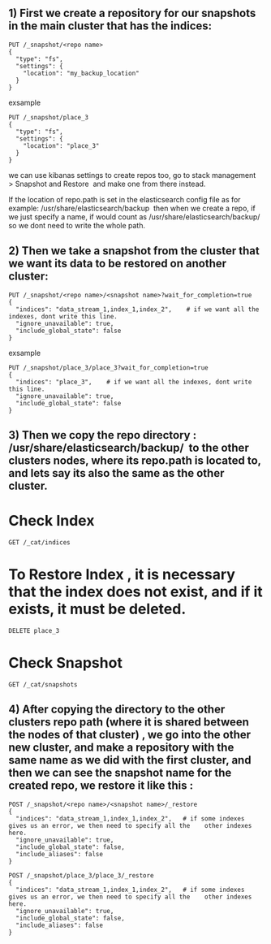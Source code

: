## 1) First we create a repository for our snapshots in the main cluster that has the indices:

    PUT /_snapshot/<repo name>
    {
      "type": "fs",
      "settings": {
        "location": "my_backup_location"
      }
    }

 exsample

    PUT /_snapshot/place_3
    {
      "type": "fs",
      "settings": {
        "location": "place_3"
      }
    }


we can use kibanas settings to create repos too, go to stack management  > Snapshot and Restore  and make one from there instead.


If the location of repo.path is set in the elasticsearch config file as for example: /usr/share/elasticsearch/backup  then when we create a repo, if we just specify a name, if would count as /usr/share/elasticsearch/backup/<repo name>  so we dont need to write the whole path.

## 2) Then we take a snapshot from the cluster that we want its data to be restored on another cluster:

    PUT /_snapshot/<repo name>/<snapshot name>?wait_for_completion=true
    {
      "indices": "data_stream_1,index_1,index_2",    # if we want all the indexes, dont write this line.
      "ignore_unavailable": true,
      "include_global_state": false
    }

exsample

    PUT /_snapshot/place_3/place_3?wait_for_completion=true
    {
      "indices": "place_3",    # if we want all the indexes, dont write this line.
      "ignore_unavailable": true,
      "include_global_state": false
    }

## 3) Then we copy the repo directory : /usr/share/elasticsearch/backup/<repo name>  to the other clusters nodes, where its repo.path is located to, and lets say its also the same as the other cluster.


# Check Index
    GET /_cat/indices

# To Restore Index , it is necessary that the index does not exist, and if it exists, it must be deleted.

    DELETE place_3

# Check Snapshot
    GET /_cat/snapshots




## 4) After copying the directory to the other clusters repo path (where it is shared between the nodes of that cluster) , we go into the other new cluster, and make a repository with the same name as we did with the first cluster, and then we can see the snapshot name for the created repo, we restore it like this :

    POST /_snapshot/<repo name>/<snapshot name>/_restore
    {
      "indices": "data_stream_1,index_1,index_2",   # if some indexes gives us an error, we then need to specify all the    other indexes here.
      "ignore_unavailable": true,
      "include_global_state": false,
      "include_aliases": false
    }

    POST /_snapshot/place_3/place_3/_restore
    {
      "indices": "data_stream_1,index_1,index_2",   # if some indexes gives us an error, we then need to specify all the    other indexes here.
      "ignore_unavailable": true,
      "include_global_state": false,
      "include_aliases": false
    }
